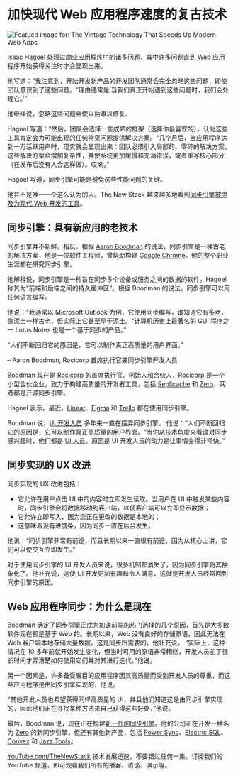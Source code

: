 # 加快现代 Web 应用程序速度的复古技术

![Featued image for: The Vintage Technology That Speeds Up Modern Web Apps](https://cdn.thenewstack.io/media/2025/01/86f71230-old-school-technology-for-web-development-1024x683.jpg)

Isaac Hagoel 处理过[商业应用程序中的诸多问题](https://dev.to/isaachagoel/are-sync-engines-the-future-of-web-applications-1bbi)，其中许多问题直到 Web 应用程序开始获得关注时才会显现出来。

他写道：“我注意到，开始开发新产品的开发团队通常会完全忽略这些问题，即使团队意识到了这些问题。“理由通常是’当我们真正开始遇到这些问题时，我们会处理它。’”

他继续说，忽略这些问题会使以后难以修复。

Hagoel 写道：“然后，团队会选择一些成熟的框架（选择你最喜欢的），认为这些工具肯定会为可能出现的任何常见问题提供解决方案。“几个月后，当应用程序达到一万活跃用户时，现实就会显现出来：团队必须引入局部的、零碎的解决方案，这些解决方案会增加复杂性，并使系统更加缓慢和充满错误，或者重写核心部分（在发布后没有人会这样做）。哎呦。”

Hagoel 写道，同步引擎可能是避免这些性能问题的关键。

他并不是唯一一个这么认为的人。The New Stack 越来越多地看到[同步引擎被提及为现代 Web 开发的工具](https://medium.com/@nile.bits/why-sync-engines-might-be-the-future-of-web-applications-41fdab1d650c)。

## 同步引擎：具有新应用的老技术

同步引擎并不新鲜。相反，根据 [Aaron Boodman](https://www.linkedin.com/in/aaron-boodman/) 的说法，同步引擎是一种古老的解决方案，他是一位软件工程师，曾帮助构建 [Google Chrome](https://thenewstack.io/google-genai-comes-to-chrome/)。他的整个职业生涯都在研究同步引擎。

他解释说，同步引擎是一种旨在同步多个设备或服务之间的数据的软件。Hagoel 称其为“前端和后端之间的持久缓冲区”。根据 Boodman 的说法，同步引擎可以用任何语言编写。

他说：“我通常以 Microsoft Outlook 为例，它使用同步编写，谁知道它有多老，像泥土一样古老，但实际上它甚至早于泥土。“计算机历史上最著名的 GUI 程序之一 Lotus Notes 也是一个基于同步的产品。”

“人们不断回归它的原因是，它可以制作真正高质量的用户界面。”

– Aaron Boodman, Rocicorp 首席执行官兼同步引擎开发人员

Boodman 现在是 [Rocicorp](https://rocicorp.dev/) 的首席执行官、创始人和合伙人，Rocicorp 是一个小型合伙企业，致力于构建高质量的开发者工具，包括 [Replicache](https://replicache.dev/) 和 [Zero](https://zero.rocicorp.dev/)，两者都是开源同步引擎。

Hagoel 表示，最近，[Linear](https://www.youtube.com/live/WxK11RsLqp4?t=2175s)、[Figma](https://www.figma.com/blog/how-figmas-multiplayer-technology-works/) 和 [Trello](https://www.atlassian.com/blog/atlassian-engineering/sync-architecture) 都在使用同步引擎。

Boodman 说，[UI 开发人员](https://thenewstack.io/non-browser-ui-platform-for-ai-offers-grants-to-developers/) 多年来一直在摆弄同步引擎。
他说：“人们不断回归它的原因是，它可以制作真正高质量的用户界面。“当你从技术角度来看谁对同步感兴趣时，他们都是 [UI 人员](https://roadmap.sh/ux-design)。原因是 UI 开发人员的动力是让事情变得非常快。”

## 同步实现的 UX 改进

同步实现的 UX 改进包括：

- 它允许在用户点击 UI 中的内容时立即发生读取。当用户在 UI 中触发某些内容时，同步引擎会将数据移动到客户端，以便客户端可以立即显示数据；
- 它允许立即写入，因为您正在更改的数据是本地的；
- 这意味着没有进度条，因为同步一直在后台发生。

他说：“同步引擎非常有前途，而且长期以来一直很有前途，因为从核心上讲，它们可以使交互立即发生。”

对于使用同步引擎的 UI 开发人员来说，很多机制都消失了，因为同步引擎将其抽象化了。他补充说，这使 UI 开发更加有趣和令人满意，这就是开发人员经常回到同步引擎的原因。

## Web 应用程序同步：为什么是现在

Boodman 确定了同步引擎正成为加速前端的热门选择的几个原因，首先是大多数软件现在都是基于 Web 的。长期以来，Web 没有良好的存储原语，因此无法在 Web 客户端本地存储大量数据，这是同步所需要的，他补充说。
“实际上，这种情况在 10 多年前就开始发生变化，但当时可用的原语非常糟糕，开发人员花了很长时间才弄清楚如何使用它们并对其进行迭代，”他说。

另一个因素是，许多备受瞩目的应用程序因其高质量而受到开发人员的尊重，而这些应用程序是由同步引擎实现的，他说。

“其他开发人员也希望获得同样高质量的 UI，并且他们知道这是由同步引擎实现的，因此他们正在寻找某种方法来自己获得这些好处，”他说。

最后，Boodman 说，现在正在构建[新一代的同步引擎](https://gist.github.com/pesterhazy/3e039677f2e314cb77ffe3497ebca07b)。他的公司正在开发一种名为 [Zero](https://zero.rocicorp.dev/) 的新同步引擎，但还有其他新产品，包括 [Power Sync](https://www.powersync.com/)、[Electric SQL](https://electric-sql.com/)、[Convex](https://www.convex.dev/sync) 和 [Jazz Tools](https://jazz.tools/)。

[YouTube.com/TheNewStack](https://youtube.com/thenewstack?sub_confirmation=1)
技术发展迅速，不要错过任何一集。订阅我们的 YouTube 频道，即可观看我们所有的播客、访谈、演示等。